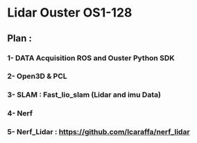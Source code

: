 # Lidar Ouster OS1-128 
## Plan :
### 1- DATA Acquisition ROS and Ouster Python SDK 
### 2- Open3D & PCL 
### 3- SLAM : Fast_lio_slam (Lidar and imu Data) 
### 4- Nerf 
### 5- Nerf_Lidar :  https://github.com/lcaraffa/nerf_lidar
